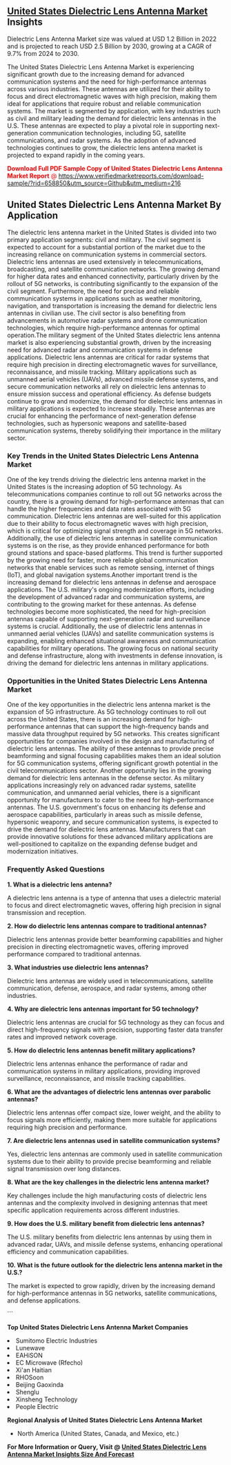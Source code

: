 <h2><a href="https://www.verifiedmarketreports.com/download-sample/?rid=658850&amp;utm_source=Github&amp;utm_medium=216" target="_blank">United States Dielectric Lens Antenna Market</a> Insights</h2><p>Dielectric Lens Antenna Market size was valued at USD 1.2 Billion in 2022 and is projected to reach USD 2.5 Billion by 2030, growing at a CAGR of 9.7% from 2024 to 2030.</p><p><p>The United States Dielectric Lens Antenna Market is experiencing significant growth due to the increasing demand for advanced communication systems and the need for high-performance antennas across various industries. These antennas are utilized for their ability to focus and direct electromagnetic waves with high precision, making them ideal for applications that require robust and reliable communication systems. The market is segmented by application, with key industries such as civil and military leading the demand for dielectric lens antennas in the U.S. These antennas are expected to play a pivotal role in supporting next-generation communication technologies, including 5G, satellite communications, and radar systems. As the adoption of advanced technologies continues to grow, the dielectric lens antenna market is projected to expand rapidly in the coming years. <p><span class=""><span style="color: #ff0000;"><strong>Download Full PDF Sample Copy of United States Dielectric Lens Antenna Market Report</strong> @ </span><a href="https://www.verifiedmarketreports.com/download-sample/?rid=658850&amp;utm_source=Github&amp;utm_medium=216" target="_blank">https://www.verifiedmarketreports.com/download-sample/?rid=658850&amp;utm_source=Github&amp;utm_medium=216</a></span></p></p><h2>United States Dielectric Lens Antenna Market By Application</h2><p>The dielectric lens antenna market in the United States is divided into two primary application segments: civil and military. The civil segment is expected to account for a substantial portion of the market due to the increasing reliance on communication systems in commercial sectors. Dielectric lens antennas are used extensively in telecommunications, broadcasting, and satellite communication networks. The growing demand for higher data rates and enhanced connectivity, particularly driven by the rollout of 5G networks, is contributing significantly to the expansion of the civil segment. Furthermore, the need for precise and reliable communication systems in applications such as weather monitoring, navigation, and transportation is increasing the demand for dielectric lens antennas in civilian use. The civil sector is also benefiting from advancements in automotive radar systems and drone communication technologies, which require high-performance antennas for optimal operation.The military segment of the United States dielectric lens antenna market is also experiencing substantial growth, driven by the increasing need for advanced radar and communication systems in defense applications. Dielectric lens antennas are critical for radar systems that require high precision in directing electromagnetic waves for surveillance, reconnaissance, and missile tracking. Military applications such as unmanned aerial vehicles (UAVs), advanced missile defense systems, and secure communication networks all rely on dielectric lens antennas to ensure mission success and operational efficiency. As defense budgets continue to grow and modernize, the demand for dielectric lens antennas in military applications is expected to increase steadily. These antennas are crucial for enhancing the performance of next-generation defense technologies, such as hypersonic weapons and satellite-based communication systems, thereby solidifying their importance in the military sector.<h3>Key Trends in the United States Dielectric Lens Antenna Market</h3><p>One of the key trends driving the dielectric lens antenna market in the United States is the increasing adoption of 5G technology. As telecommunications companies continue to roll out 5G networks across the country, there is a growing demand for high-performance antennas that can handle the higher frequencies and data rates associated with 5G communication. Dielectric lens antennas are well-suited for this application due to their ability to focus electromagnetic waves with high precision, which is critical for optimizing signal strength and coverage in 5G networks. Additionally, the use of dielectric lens antennas in satellite communication systems is on the rise, as they provide enhanced performance for both ground stations and space-based platforms. This trend is further supported by the growing need for faster, more reliable global communication networks that enable services such as remote sensing, internet of things (IoT), and global navigation systems.Another important trend is the increasing demand for dielectric lens antennas in defense and aerospace applications. The U.S. military's ongoing modernization efforts, including the development of advanced radar and communication systems, are contributing to the growing market for these antennas. As defense technologies become more sophisticated, the need for high-precision antennas capable of supporting next-generation radar and surveillance systems is crucial. Additionally, the use of dielectric lens antennas in unmanned aerial vehicles (UAVs) and satellite communication systems is expanding, enabling enhanced situational awareness and communication capabilities for military operations. The growing focus on national security and defense infrastructure, along with investments in defense innovation, is driving the demand for dielectric lens antennas in military applications.<h3>Opportunities in the United States Dielectric Lens Antenna Market</h3><p>One of the key opportunities in the dielectric lens antenna market is the expansion of 5G infrastructure. As 5G technology continues to roll out across the United States, there is an increasing demand for high-performance antennas that can support the high-frequency bands and massive data throughput required by 5G networks. This creates significant opportunities for companies involved in the design and manufacturing of dielectric lens antennas. The ability of these antennas to provide precise beamforming and signal focusing capabilities makes them an ideal solution for 5G communication systems, offering significant growth potential in the civil telecommunications sector. Another opportunity lies in the growing demand for dielectric lens antennas in the defense sector. As military applications increasingly rely on advanced radar systems, satellite communication, and unmanned aerial vehicles, there is a significant opportunity for manufacturers to cater to the need for high-performance antennas. The U.S. government's focus on enhancing its defense and aerospace capabilities, particularly in areas such as missile defense, hypersonic weaponry, and secure communication systems, is expected to drive the demand for dielectric lens antennas. Manufacturers that can provide innovative solutions for these advanced military applications are well-positioned to capitalize on the expanding defense budget and modernization initiatives.<h3>Frequently Asked Questions</h3><p><b>1. What is a dielectric lens antenna?</b></p><p>A dielectric lens antenna is a type of antenna that uses a dielectric material to focus and direct electromagnetic waves, offering high precision in signal transmission and reception.</p><p><b>2. How do dielectric lens antennas compare to traditional antennas?</b></p><p>Dielectric lens antennas provide better beamforming capabilities and higher precision in directing electromagnetic waves, offering improved performance compared to traditional antennas.</p><p><b>3. What industries use dielectric lens antennas?</b></p><p>Dielectric lens antennas are widely used in telecommunications, satellite communication, defense, aerospace, and radar systems, among other industries.</p><p><b>4. Why are dielectric lens antennas important for 5G technology?</b></p><p>Dielectric lens antennas are crucial for 5G technology as they can focus and direct high-frequency signals with precision, supporting faster data transfer rates and improved network coverage.</p><p><b>5. How do dielectric lens antennas benefit military applications?</b></p><p>Dielectric lens antennas enhance the performance of radar and communication systems in military applications, providing improved surveillance, reconnaissance, and missile tracking capabilities.</p><p><b>6. What are the advantages of dielectric lens antennas over parabolic antennas?</b></p><p>Dielectric lens antennas offer compact size, lower weight, and the ability to focus signals more efficiently, making them more suitable for applications requiring high precision and performance.</p><p><b>7. Are dielectric lens antennas used in satellite communication systems?</b></p><p>Yes, dielectric lens antennas are commonly used in satellite communication systems due to their ability to provide precise beamforming and reliable signal transmission over long distances.</p><p><b>8. What are the key challenges in the dielectric lens antenna market?</b></p><p>Key challenges include the high manufacturing costs of dielectric lens antennas and the complexity involved in designing antennas that meet specific application requirements across different industries.</p><p><b>9. How does the U.S. military benefit from dielectric lens antennas?</b></p><p>The U.S. military benefits from dielectric lens antennas by using them in advanced radar, UAVs, and missile defense systems, enhancing operational efficiency and communication capabilities.</p><p><b>10. What is the future outlook for the dielectric lens antenna market in the U.S.?</b></p><p>The market is expected to grow rapidly, driven by the increasing demand for high-performance antennas in 5G networks, satellite communications, and defense applications.</p>```</p><p><strong>Top United States Dielectric Lens Antenna Market Companies</strong></p><div data-test-id=""><p><li>Sumitomo Electric Industries</li><li> Lunewave</li><li> EAHiSON</li><li> EC Microwave (Rfecho)</li><li> Xi'an Haitian</li><li> RHOSoon</li><li> Beijing Gaoxinda</li><li> Shenglu</li><li> Xinsheng Technology</li><li> People Electric</li></p><div><strong>Regional Analysis of&nbsp;United States Dielectric Lens Antenna Market</strong></div><ul><li dir="ltr"><p dir="ltr">North America&nbsp;(United States, Canada, and Mexico, etc.)</p></li></ul><p><strong>For More Information or Query, Visit @&nbsp;</strong><strong><a href="https://www.verifiedmarketreports.com/product/dielectric-lens-antenna-market/?utm_source=Github&amp;utm_medium=216" target="_blank">United States Dielectric Lens Antenna Market Insights Size And Forecast</a></strong></p></div>
